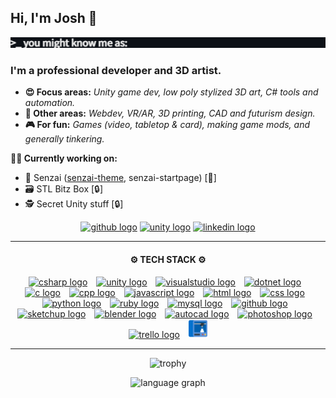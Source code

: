 <h2>Hi, I'm Josh 👋</h2>
<picture>
<img src="https://github.com/lottehime/lottehime/blob/main/assets/typewriter.gif"/>
</picture>
<!--
Gif from:  https://willkessler.github.io/typed-text-gif-maker/
-->
<h3>I'm a professional developer and 3D artist.</h3>

+ <strong>😍 Focus areas:</strong> <i>Unity game dev, low poly stylized 3D art, C# tools and automation.</i>
+ <strong>💪 Other areas:</strong> <i>Webdev, VR/AR, 3D printing, CAD and futurism design.</i>
+ <strong>🎮 For fun:</strong> <i>Games (video, tabletop & card), making game mods, and generally tinkering.</i>

<strong>👨‍💻 Currently working on:</strong>
+ 🌱 Senzai ([senzai-theme](https://lottehime.github.io/senzai-theme/), senzai-startpage) [👀]
+ 🗃️ STL Bitz Box [🔒]
+ 🕵️ Secret Unity stuff [🔒]

<div align="center">
  
<!--
  <a href="https://lottehime.github.io">
  <img src="https://custom-icon-badges.demolab.com/badge/-portfolio_site-grey?style=for-the-badge&logo=paintbrush&logoColor=white" height="30" alt="portfolio logo" title="My Portfolio" /></a>
-->

  <a href="https://github.com/lottehime?tab=repositories">
  <img src="https://img.shields.io/badge/public_repos-%23121011.svg?style=for-the-badge&logo=github&logoColor=white" height="30" alt="github logo" title="My Public GitHub Repos" /></a>

  <a href="https://assetstore.unity.com/publishers/18386">
  <img src="https://img.shields.io/badge/unity_assets-%23000000.svg?style=for-the-badge&logo=unity&logoColor=white" height="30" alt="unity logo" title="My Unity Asset Store Products" /></a>

  <a href="https://www.linkedin.com/in/joshua-anderson-9329a3ab/">
  <img src="https://img.shields.io/static/v1?message=LinkedIn&logo=linkedin&label=&color=0077B5&logoColor=white&labelColor=&style=for-the-badge" height="30" alt="linkedin logo" title="My LinkedIn Profile" /></a>

</div>

------

<div align="center">
  <h4>
    ⚙️ TECH STACK ⚙️
  </h4>
  
  <a href="#"><img src="https://skillicons.dev/icons?i=cs" height="30" alt="csharp logo" title="C# Development" /></a>
  <a href="#"><img width="6" /></a>
  <a href="#"><img src="https://skillicons.dev/icons?i=unity" height="30" alt="unity logo" title="Unity Development" /></a>
  <a href="#"><img width="6" /></a>
  <a href="#"><img src="https://skillicons.dev/icons?i=visualstudio" height="30" alt="visualstudio logo" title="Visual Studio" /></a>
  <a href="#"><img width="6" /></a>
  <a href="#"><img src="https://skillicons.dev/icons?i=dotnet" height="30" alt="dotnet logo" title=".Net Development" /></a>
  <a href="#"><img width="6" /></a>
  <a href="#"><img src="https://skillicons.dev/icons?i=c" height="30" alt="c logo" title="C Development" /></a>
  <a href="#"><img width="6" /></a>
  <a href="#"><img src="https://skillicons.dev/icons?i=cpp" height="30" alt="cpp logo" title="C++ Development" /></a>
  <a href="#"><img width="6" /></a>
  <a href="#"><img src="https://skillicons.dev/icons?i=js" height="30" alt="javascript logo" title="JavaScript" /></a>
  <a href="#"><img width="6" /></a>
  <a href="#"><img src="https://skillicons.dev/icons?i=html" height="30" alt="html logo" title="HTML" /></a>
  <a href="#"><img width="6" /></a>
  <a href="#"><img src="https://skillicons.dev/icons?i=css" height="30" alt="css logo" title="CSS" /></a>
  <a href="#"><img width="6" /></a>
  <a href="#"><img src="https://skillicons.dev/icons?i=py" height="30" alt="python logo" title="Python Development" /></a>
  <a href="#"><img width="6" /></a>
  <a href="#"><img src="https://skillicons.dev/icons?i=ruby" height="30" alt="ruby logo" title="Ruby" /></a>
  <a href="#"><img width="6" /></a>
  <a href="#"><img src="https://skillicons.dev/icons?i=mysql" height="30" alt="mysql logo" title="MySQL" /></a>
  <a href="#"><img width="6" /></a>
  <a href="#"><img src="https://skillicons.dev/icons?i=github" height="30" alt="github logo" title="GitHub Management" /></a>
  <a href="#"><img width="6" /></a>
  <a href="#"><img src="https://skillicons.dev/icons?i=sketchup" height="30" alt="sketchup logo" title="SketchUp 3D Modeling" /></a>
  <a href="#"><img width="6" /></a>
  <a href="#"><img src="https://skillicons.dev/icons?i=blender" height="30" alt="blender logo" title="Blender Sculpting" /></a>
  <a href="#"><img width="6" /></a>
  <a href="#"><img src="https://skillicons.dev/icons?i=autocad" height="30" alt="autocad logo" title="AutoCAD &amp; AutoLISP" /></a>
  <a href="#"><img width="6" /></a>
  <a href="#"><img src="https://skillicons.dev/icons?i=ps" height="30" alt="photoshop logo" title="Photoshop" /></a>
  <a href="#"><img width="6" /></a>
  <a href="#"><img src="https://cdn.simpleicons.org/trello/0052CC" height="30" alt="trello logo" title="Trello Project Management" /></a>
  <a href="#"><img width="6" /></a>
  <a href="#"><img src="https://github.com/lottehime/lottehime/blob/main/assets/3d-printer.png" height="30" alt="printer logo" title="3D Printing (FDM/SLA)" /></a>
  
</div>

------

<div align="center">

  ![trophy](https://github-profile-trophy.vercel.app/?username=lottehime&rank=-B,-C,-?&theme=discord&column=-1)


  <img src="http://github-profile-summary-cards.vercel.app/api/cards/repos-per-language?username=lottehime&theme=dracula" height="130"  alt="language graph"/>

  
<!--
  <a href="#">
  <img src="https://streak-stats.demolab.com?user=lottehime&locale=en&mode=daily&theme=dracula&hide_border=false&border_radius=5" height="150" alt="streak graph" />
  </a>
-->

</div>
